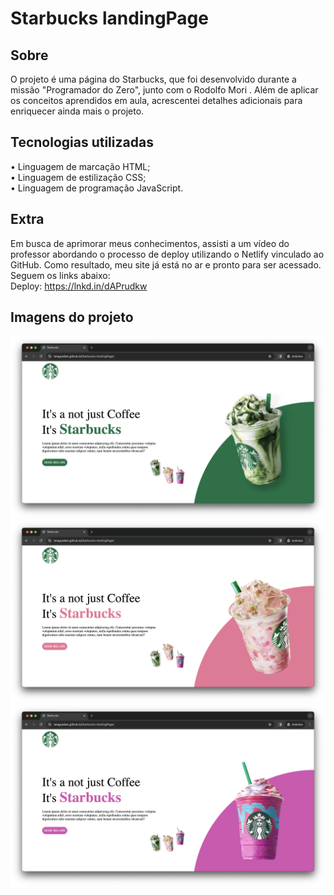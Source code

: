 # Starbucks landingPage

## Sobre
O projeto é uma página do Starbucks, que foi desenvolvido durante a missão "Programador do Zero", junto com o Rodolfo Mori . Além de aplicar os conceitos aprendidos em aula, acrescentei detalhes adicionais para enriquecer ainda mais o projeto.

## Tecnologias utilizadas
• Linguagem de marcação HTML;<br>
• Linguagem de estilização CSS;<br>
• Linguagem de programação JavaScript.

## Extra
Em busca de aprimorar meus conhecimentos, assisti a um vídeo do professor abordando o processo de deploy utilizando o Netlify vinculado ao GitHub. Como resultado, meu site já está no ar e pronto para ser acessado. Seguem os links abaixo:
<br>
Deploy: <a href="https://lara-starbucks.netlify.app/">https://lnkd.in/dAPrudkw </a>

## Imagens do projeto
<img src="./img/pag1.png" >
<img src="./img/pag2.png" >
<img src="./img/pag3.png" >
